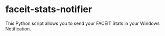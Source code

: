 # faceit-stats-notifier
This Python script allows you to send your FACEIT Stats in your Windows Notification.
